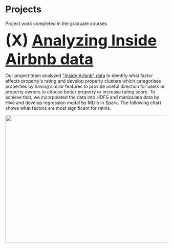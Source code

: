 # Projects
Project work completed in the graduate courses

<p><font size="12"><b>(X) <a href= "https://github.com/tnmasui/Projects/blob/master/Regression_MLlib_Scala.txt" >Analyzing Inside Airbnb data</a></b></font></p>

Our project team analyzed <a href="http://insideairbnb.com/get-the-data.html">"Inside Airbnb" data</a> to identify what factor affects property's rating and develop property clusters which categorises properties by having similar features to provide useful direction for users or property owners to choose better property or increase rating score. To achieve that, we incorpolated the data into HDFS and manipulate data by Hive and develop regression model by MLlib in Spark. The following chart shows what factors are most significant for ratins. 

<img src="https://github.com/tnmasui/Projects/blob/master/airbnb.jpg" height="400" width="700">
